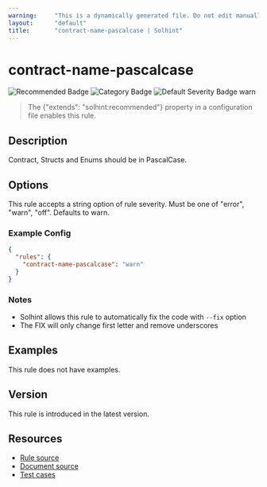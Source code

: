 ```yaml
---
warning:     "This is a dynamically generated file. Do not edit manually."
layout:      "default"
title:       "contract-name-pascalcase | Solhint"
---
```


# contract-name-pascalcase
![Recommended Badge](https://img.shields.io/badge/-Recommended-brightgreen)
![Category Badge](https://img.shields.io/badge/-Style%20Guide%20Rules-informational)
![Default Severity Badge warn](https://img.shields.io/badge/Default%20Severity-warn-yellow)
> The {"extends": "solhint:recommended"} property in a configuration file enables this rule.


## Description
Contract, Structs and Enums should be in PascalCase.

## Options
This rule accepts a string option of rule severity. Must be one of "error", "warn", "off". Defaults to warn.

### Example Config
```json
{
  "rules": {
    "contract-name-pascalcase": "warn"
  }
}
```

### Notes
- Solhint allows this rule to automatically fix the code with `--fix` option
- The FIX will only change first letter and remove underscores

## Examples
This rule does not have examples.

## Version
This rule is introduced in the latest version.

## Resources
- [Rule source](https://github.com/protofire/solhint/blob/master/lib/rules/naming/contract-name-capwords.js)
- [Document source](https://github.com/protofire/solhint/blob/master/docs/rules/naming/contract-name-pascalcase.md)
- [Test cases](https://github.com/protofire/solhint/blob/master/test/rules/naming/contract-name-pascalcase.js)
